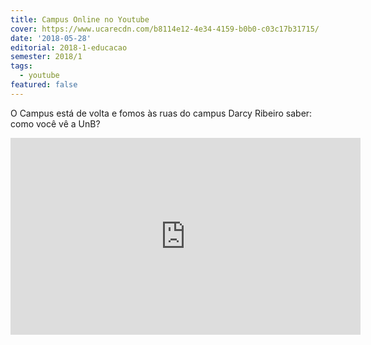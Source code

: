 ```yaml
---
title: Campus Online no Youtube
cover: https://www.ucarecdn.com/b8114e12-4e34-4159-b0b0-c03c17b31715/
date: '2018-05-28'
editorial: 2018-1-educacao
semester: 2018/1
tags:
  - youtube
featured: false
---
```

O Campus está de volta e fomos às ruas do campus Darcy Ribeiro saber: como você vê a UnB?

<iframe width="560" height="315" src="https://www.youtube.com/embed/9zZlvQMWii8" frameborder="0" allow="autoplay; encrypted-media" allowfullscreen></iframe>
